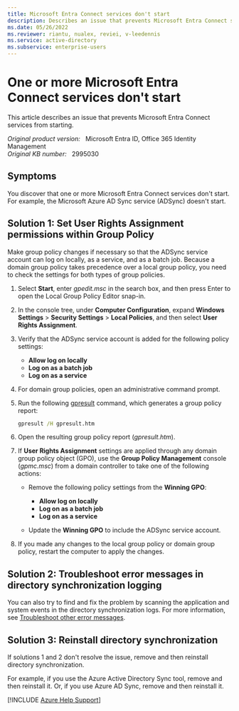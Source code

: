 ```yaml
---
title: Microsoft Entra Connect services don't start
description: Describes an issue that prevents Microsoft Entra Connect services from starting. Provides a resolution.
ms.date: 05/26/2022
ms.reviewer: riantu, nualex, reviei, v-leedennis
ms.service: active-directory
ms.subservice: enterprise-users
---
```

# One or more Microsoft Entra Connect services don't start

This article describes an issue that prevents Microsoft Entra Connect services from starting.

_Original product version:_ &nbsp; Microsoft Entra ID, Office 365 Identity Management  
_Original KB number:_ &nbsp; 2995030

## Symptoms

You discover that one or more Microsoft Entra Connect services don't start. For example, the Microsoft Azure AD Sync service (ADSync) doesn't start.

## Solution 1: Set User Rights Assignment permissions within Group Policy

Make group policy changes if necessary so that the ADSync service account can log on locally, as a service, and as a batch job. Because a domain group policy takes precedence over a local group policy, you need to check the settings for both types of group policies.

1. Select **Start**, enter _gpedit.msc_ in the search box, and then press Enter to open the Local Group Policy Editor snap-in.

1. In the console tree, under **Computer Configuration**, expand **Windows Settings** > **Security Settings** > **Local Policies**, and then select **User Rights Assignment**.

1. Verify that the ADSync service account is added for the following policy settings:

   - **Allow log on locally**
   - **Log on as a batch job**
   - **Log on as a service**

1. For domain group policies, open an administrative command prompt.

1. Run the following [gpresult](/windows-server/administration/windows-commands/gpresult) command, which generates a group policy report:

   ```cmd
   gpresult /H gpresult.htm
   ```

1. Open the resulting group policy report (*gpresult.htm*).

1. If **User Rights Assignment** settings are applied through any domain group policy object (GPO), use the **Group Policy Management** console (*gpmc.msc*) from a domain controller to take one of the following actions:

   - Remove the following policy settings from the **Winning GPO**:
     - **Allow log on locally**
     - **Log on as a batch job**
     - **Log on as a service**

   - Update the **Winning GPO** to include the ADSync service account.

1. If you made any changes to the local group policy or domain group policy, restart the computer to apply the changes.

## Solution 2: Troubleshoot error messages in directory synchronization logging

You can also try to find and fix the problem by scanning the application and system events in the directory synchronization logs. For more information, see [Troubleshoot other error messages](installation-configuration-wizard-errors.md#troubleshoot-other-error-messages).

## Solution 3: Reinstall directory synchronization

If solutions 1 and 2 don't resolve the issue, remove and then reinstall directory synchronization.

For example, if you use the Azure Active Directory Sync tool, remove and then reinstall it. Or, if you use Azure AD Sync, remove and then reinstall it.

[!INCLUDE [Azure Help Support](../../includes/azure-help-support.md)]
